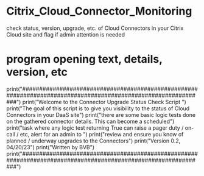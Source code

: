 # Citrix_Cloud_Connector_Monitoring
check status, version, upgrade, etc. of Cloud Connectors in your Citrix Cloud site and flag if admin attention is needed


# program opening text, details, version, etc
print("###############################################################################################################")
print("Welcome to the Connector Upgrade Status Check Script ")
print("The goal of this script is to give you visibility to the status of Cloud Connectors in your DaaS site")
print("there are some basic logic tests done on the gathered connector details.  This can become a scheduled")
print("task where any logic test returning True can raise a pager duty / on-call / etc, alert for an admin to ")
print("review and ensure you know of planned / underway upgrades to the Connectors")
print("Version 0.2, 04/20/23")
print("Written by BVB")
print("###############################################################################################################")
